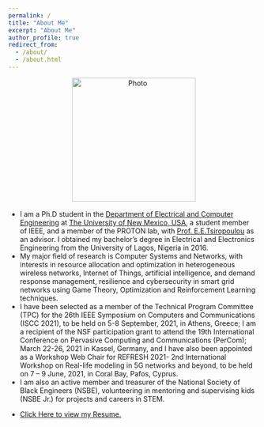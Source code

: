```yaml
---
permalink: /
title: "About Me"
excerpt: "About Me"
author_profile: true
redirect_from: 
  - /about/
  - /about.html
---
```

<p align="center"> &nbsp;<img src="https://geofragkos.github.io/files/unm-ece-logo.png" alt="Photo" style="width: 250px;"></p>

- I am a Ph.D student in the <a href="http://www.ece.unm.edu" target="_blank">Department of Electrical and Computer Engineering</a> at <a href="http://www.unm.edu" target="_blank">The University of New Mexico, USA</a>, a student member of IEEE, and a member of the PROTON lab, with <a href="http://ece-research.unm.edu/tsiropoulou/index.html" target="_blank">Prof. E.E.Tsiropoulou</a> as an advisor. I obtained my bachelor’s degree in Electrical and Electronics Engineering from the University of Lagos, Nigeria in 2016.
- My major field of research is Computer Systems and Networks, with interests in resource allocation and optimization in heterogeneous wireless networks, Internet of Things, artificial intelligence, and demand response management, resilience and cybersecurity in smart grid networks using Game Theory, Optimization and Reinforcement Learning techniques.
- I have been selected as a member of the Technical Program Committee (TPC) for the 26th IEEE Symposium on Computers and Communications (ISCC 2021), to be held on 5-8 September, 2021, in Athens, Greece; I am a recipient of the NSF participation grant to attend the 19th International Conference on Pervasive Computing and Communications (PerCom); March 22-26, 2021 in Kassel, Germany, and I have also been appointed as a Workshop Web Chair for REFRESH 2021- 2nd International Workshop on Real-life modeling in 5G networks and beyond, to be held on 7 – 9 June, 2021, in Coral Bay, Pafos, Cyprus. 
- I am also an active member and treasurer of the National Society of Black Engineers (NSBE), volunteering in mentoring and supervising kids (NSBE Jr.) for projects and careers in STEM.
- <p><a href="https://sangoleyefisayo.github.io/files/FisayoResume.pdf" target="_blank">Click Here to view my Resume.</a></p>
